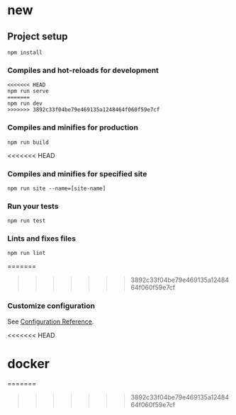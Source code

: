 # new

## Project setup
```
npm install
```

### Compiles and hot-reloads for development
```
<<<<<<< HEAD
npm run serve
=======
npm run dev
>>>>>>> 3892c33f04be79e469135a1248464f060f59e7cf
```

### Compiles and minifies for production
```
npm run build
```
<<<<<<< HEAD
### Compiles and minifies for specified site
```
npm run site --name=[site-name]
```

### Run your tests
```
npm run test
```

### Lints and fixes files
```
npm run lint
```
=======
>>>>>>> 3892c33f04be79e469135a1248464f060f59e7cf

### Customize configuration
See [Configuration Reference](https://cli.vuejs.org/config/).

<<<<<<< HEAD
# docker
=======
>>>>>>> 3892c33f04be79e469135a1248464f060f59e7cf
